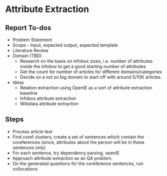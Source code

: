 # Attribute Extraction

## Report To-dos
-	Problem Statement
-	Scope - Input, expected output, expected template
-	Literature Review
-	Domain (TBD)
	-	Research on the basis on infobox sizes, i.e. number of attributes inside the infobox to get a good starting number of attributes
	-	Get the count for number of articles for different domains/categories
	-	Decide on a not so big domain to start off with around 5/10K articles.
-	Ideas
	-	Relation extraction using OpenIE as a sort of attribute extraction baseline
	-	Infobox attribute extraction
	-	Wikidata attribute extraction

## Steps
-	Process article text
-	Find coref clusters, create a set of sentences which contain the coreferences (since, attributes about the person will be in these sentences only)
-	For each sentence, try dependency parsing, openIE
-	Approach attribute extraction as an QA problem.
-	On the generated questions for the coreference sentences, run collocations
